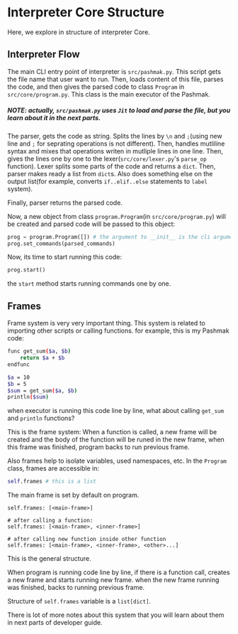 # Interpreter Core Structure
Here, we explore in structure of interpreter Core.

## Interpreter Flow
The main CLI entry point of interpreter is `src/pashmak.py`.
This script gets the file name that user want to run. Then, loads content of this file, parses the code, and then gives the parsed code to class `Program` in `src/core/program.py`. This class is the main executor of the Pashmak.

##### NOTE: actually, `src/pashmak.py` uses `Jit` to load and parse the file, but you learn about it in the next parts.

The parser, gets the code as string. Splits the lines by `\n` and `;`(using new line and `;` for seprating operations is not different). Then, handles mutliline syntax and mixes that operations writen in mutliple lines in one line. Then, gives the lines one by one to the lexer(`src/core/lexer.py`'s `parse_op` function). Lexer splits some parts of the code and returns a `dict`. Then, parser makes ready a list from `dict`s. Also does something else on the output list(for example, converts `if..elif..else` statements to `label` system).

Finally, parser returns the parsed code.

Now, a new object from class `program.Program`(in `src/core/program.py`) will be created and parsed code will be passed to this object:

```python
prog = program.Program([]) # the argument to __init__ is the cli arguments
prog.set_commands(parsed_commands)
```

Now, its time to start running this code:

```python
prog.start()
```

the `start` method starts running commands one by one.

## Frames
Frame system is very very important thing. This system is related to importing other scripts or calling functions. for example, this is my Pashmak code:

```bash
func get_sum($a, $b)
    return $a + $b
endfunc

$a = 10
$b = 5
$sum = get_sum($a, $b)
println($sum)
```

when executor is running this code line by line, what about calling `get_sum` and `println` functions?

This is the frame system: When a function is called, a new frame will be created and the body of the function will be runed in the new frame, when this frame was finished, program backs to run previous frame.

Also frames help to isolate variables, used namespaces, etc.
In the `Program` class, frames are accessible in:

```python
self.frames # this is a list
```

The main frame is set by default on program.

```
self.frames: [<main-frame>]

# after calling a function:
self.frames: [<main-frame>, <inner-frame>]

# after calling new function inside other function
self.frames: [<main-frame>, <inner-frame>, <other>...]
```

This is the general structure.

When program is running code line by line, if there is a function call, creates a new frame and starts running new frame. when the new frame running was finished, backs to running previous frame.

Structure of `self.frames` variable is a `list[dict]`.

There is lot of more notes about this system that you will learn about them in next parts of developer guide.
